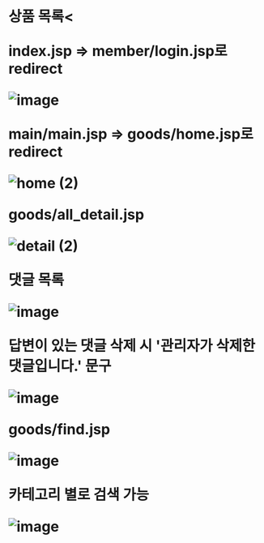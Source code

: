 <h1>상품 목록<


index.jsp => member/login.jsp로 redirect



![image](https://user-images.githubusercontent.com/107673658/189514895-2d640cd9-a9cd-407a-ab52-278e42daeb49.png)








main/main.jsp => goods/home.jsp로 redirect



![home (2)](https://user-images.githubusercontent.com/107673658/189514932-ee4be336-0f74-4539-a663-a252863a610e.png)








goods/all_detail.jsp



![detail (2)](https://user-images.githubusercontent.com/107673658/189514973-dcad8bea-3f65-4bf7-8da7-21214b154dc7.png)









댓글 목록



![image](https://user-images.githubusercontent.com/107673658/189514990-e2f67bd4-b360-4954-aafc-ce181f8cfcf0.png)









답변이 있는 댓글 삭제 시 '관리자가 삭제한 댓글입니다.' 문구



![image](https://user-images.githubusercontent.com/107673658/189515030-d5932ed4-81f2-4739-a819-f0a58d8a43eb.png)









goods/find.jsp



![image](https://user-images.githubusercontent.com/107673658/189515044-6f0f3c71-c842-4762-bf57-c5198a9fef4c.png)









카테고리 별로 검색 가능



![image](https://user-images.githubusercontent.com/107673658/189515059-77265ab8-aba6-4735-9f28-9c1d580dca65.png)




